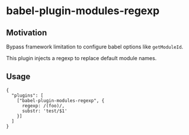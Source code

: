 # babel-plugin-modules-regexp

## Motivation

Bypass framework limitation to configure babel options like `getModuleId`.

This plugin injects a regexp to replace default module names.

## Usage

```
{
  "plugins": [
    ["babel-plugin-modules-regexp", {
      regexp: /(foo)/,
      substr: 'test/$1'
    }]
  ]
}

```
